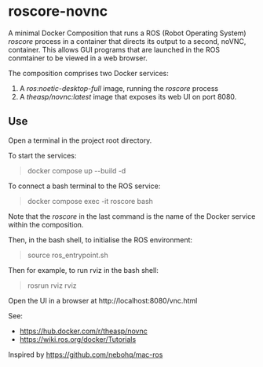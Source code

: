 # roscore-novnc
A minimal Docker Composition that runs a ROS (Robot Operating System) _roscore_ process in a container that directs its output to a second, noVNC, container.
This allows GUI programs that are launched in the ROS conmtainer to be viewed in a web browser.

The composition comprises two Docker services:

1. A _ros:noetic-desktop-full_ image, running the _roscore_ process
2. A _theasp/novnc:latest_ image that exposes its web UI on port 8080.

## Use
Open a terminal in the project root directory.

To start the services: 
> docker compose up --build -d

To connect a bash terminal to the ROS service:
> docker compose exec -it roscore bash

Note that the _roscore_ in the last command is the name of the Docker service within the composition.

Then, in the bash shell, to initialise the ROS environment:
> source ros_entrypoint.sh 

Then for example, to run rviz in the bash shell:
> rosrun rviz rviz

Open the UI in a browser at http://localhost:8080/vnc.html

See: 

* https://hub.docker.com/r/theasp/novnc
* https://wiki.ros.org/docker/Tutorials

Inspired by https://github.com/nebohq/mac-ros
